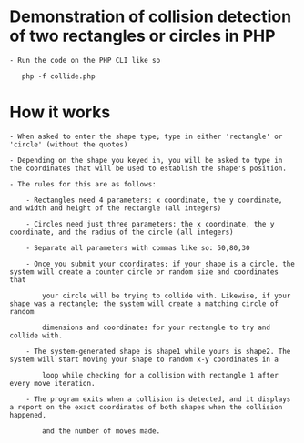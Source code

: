 
# Demonstration of collision detection of two rectangles or circles in PHP
    - Run the code on the PHP CLI like so
 ```
    php -f collide.php
 ```

# How it works
    - When asked to enter the shape type; type in either 'rectangle' or 'circle' (without the quotes)

    - Depending on the shape you keyed in, you will be asked to type in the coordinates that will be used to establish the shape's position.

    - The rules for this are as follows:

        - Rectangles need 4 parameters: x coordinate, the y coordinate, and width and height of the rectangle (all integers)

        - Circles need just three parameters: the x coordinate, the y coordinate, and the radius of the circle (all integers)

        - Separate all parameters with commas like so: 50,80,30

        - Once you submit your coordinates; if your shape is a circle, the system will create a counter circle or random size and coordinates that

            your circle will be trying to collide with. Likewise, if your shape was a rectangle; the system will create a matching circle of random

            dimensions and coordinates for your rectangle to try and collide with.

        - The system-generated shape is shape1 while yours is shape2. The system will start moving your shape to random x-y coordinates in a

            loop while checking for a collision with rectangle 1 after every move iteration.

        - The program exits when a collision is detected, and it displays a report on the exact coordinates of both shapes when the collision happened,

            and the number of moves made.


